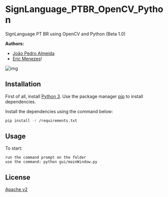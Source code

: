 # SignLanguage_PTBR_OpenCV_Python
SignLanguage PT BR using OpenCV and Python (Beta 1.0)



**Authors:**

 - [João Pedro Almeida](https://github.com/joao0812)
 - [Eric Menezes](https://github.com/mi1048)!
 
 ![img](https://github.com/mi1048/SignLanguage_PTBR_OpenCV_Python/assets/48776197/424b2bef-150e-4900-9117-73ff231a7d77)


 ## Installation
First of all, install [Python 3](https://www.python.org/downloads/).
Use the package manager [pip](https://pip.pypa.io/en/stable/) to install dependencies.

Install the dependencies using the command below:
```bash
pip install -r /requirements.txt
```

## Usage
To start:
```
run the command prompt on the folder
use the command: python gui/mainWindow.py
```


## License
[Apache v2](https://choosealicense.com/licenses/apache-2.0/)



